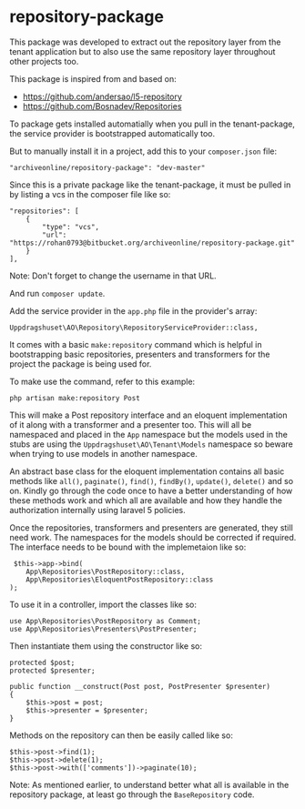 # repository-package

This package was developed to extract out the repository layer from the tenant application but to also use the same repository layer throughout other projects too.

This package is inspired from and based on:

* https://github.com/andersao/l5-repository
* https://github.com/Bosnadev/Repositories

To package gets installed automatially when you pull in the tenant-package, the service provider is bootstrapped automatically too.

But to manually install it in a project, add this to your `composer.json` file:

```
"archiveonline/repository-package": "dev-master"
```

Since this is a private package like the tenant-package, it must be pulled in by listing a vcs in the composer file like so:

```
"repositories": [
    {
        "type": "vcs",
        "url": "https://rohan0793@bitbucket.org/archiveonline/repository-package.git"
    }
],
```

Note: Don't forget to change the username in that URL.

And run `composer update`.

Add the service provider in the `app.php` file in the provider's array:

```
Uppdragshuset\AO\Repository\RepositoryServiceProvider::class,
```

It comes with a basic `make:repository` command which is helpful in bootstrapping basic repositories, presenters and transformers for the project the package is being used for.

To make use the command, refer to this example:

```
php artisan make:repository Post
```

This will make a Post repository interface and an eloquent implementation of it along with a transformer and a presenter too. This will all be namespaced and placed in the `App` namespace but the models used in the stubs are using the `Uppdragshuset\AO\Tenant\Models` namespace so beware when trying to use models in another namespace.

An abstract base class for the eloquent implementation contains all basic methods like `all()`, `paginate()`, `find()`, `findBy()`, `update()`, `delete()` and so on. Kindly go through the code once to have a better understanding of how these methods work and which all are available and how they handle the authorization internally using laravel 5 policies.

Once the repositories, transformers and presenters are generated, they still need work. The namespaces for the models should be corrected if required. The interface needs to be bound with the implemetaion like so:

```
 $this->app->bind(
    App\Repositories\PostRepository::class,
    App\Repositories\EloquentPostRepository::class
);
```

To use it in a controller, import the classes like so:

```
use App\Repositories\PostRepository as Comment;
use App\Repositories\Presenters\PostPresenter;
```

Then instantiate them using the constructor like so:

```
protected $post;
protected $presenter;

public function __construct(Post post, PostPresenter $presenter)
{
    $this->post = post;
    $this->presenter = $presenter;
}
```

Methods on the repository can then be easily called like so:

```
$this->post->find(1);
$this->post->delete(1);
$this->post->with(['comments'])->paginate(10);
```

Note: As mentioned earlier, to understand better what all is available in the repository package, at least go through the `BaseRepository` code.